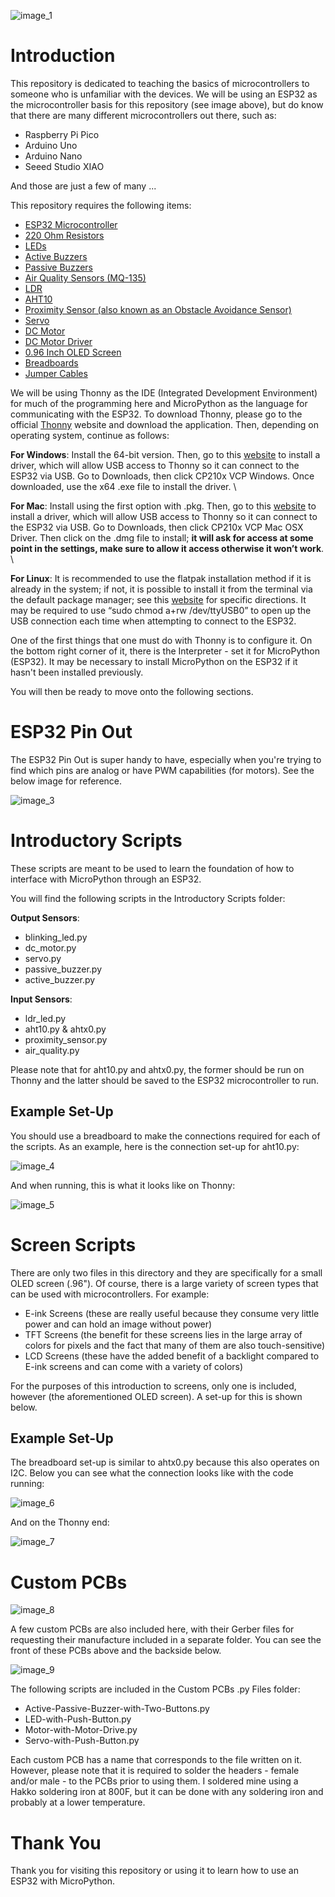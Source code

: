 ![image_1](https://github.com/user-attachments/assets/a343192a-9128-4dd3-b9a4-af106802b5b8)

# Introduction
This repository is dedicated to teaching the basics of microcontrollers to someone who is unfamiliar with the devices. We will be using an ESP32 as the microcontroller basis for this repository (see image above), but do know that there are many different microcontrollers out there, such as:

* Raspberry Pi Pico
* Arduino Uno
* Arduino Nano
* Seeed Studio XIAO


And those are just a few of many ...

This repository requires the following items:
* [ESP32 Microcontroller](https://www.amazon.com/dp/B0D8T53CQ5/?coliid=I225DWGZLOW2SQ&colid=15DOEIE96WUTP&psc=1&ref_=list_c_wl_lv_ov_lig_dp_it)
* [220 Ohm Resistors](https://www.amazon.com/dp/B07QK9ZBVZ/?coliid=IGSK77YLFREL&colid=15DOEIE96WUTP&ref_=list_c_wl_lv_ov_lig_dp_it&th=1)
* [LEDs](https://www.amazon.com/dp/B07PG84V17/?coliid=I1UPG7O7VZCMNC&colid=15DOEIE96WUTP&ref_=list_c_wl_lv_ov_lig_dp_it&th=1)
* [Active Buzzers](https://www.amazon.com/dp/B07VRK7ZPF/?coliid=I3QGFJB1KAELXN&colid=15DOEIE96WUTP&psc=1&ref_=list_c_wl_lv_ov_lig_dp_it)
* [Passive Buzzers](https://www.amazon.com/dp/B01NCOXB2Q/?coliid=IYMLVIJZBFX9T&colid=15DOEIE96WUTP&psc=1&ref_=list_c_wl_lv_ov_lig_dp_it)
* [Air Quality Sensors (MQ-135)](https://www.amazon.com/dp/B07L73VTTY/?coliid=I22PK4I28P0H10&colid=15DOEIE96WUTP&psc=1&ref_=list_c_wl_lv_ov_lig_dp_it)
* [LDR](https://www.amazon.com/dp/B099N5W9F7/?coliid=I28VETUTQLT4U5&colid=15DOEIE96WUTP&psc=1&ref_=list_c_wl_lv_ov_lig_dp_it)
* [AHT10](https://www.amazon.com/dp/B092495GZJ/?coliid=I3Q06S9CW7IX3P&colid=15DOEIE96WUTP&ref_=list_c_wl_lv_ov_lig_dp_it&th=1)
* [Proximity Sensor (also known as an Obstacle Avoidance Sensor)](https://www.amazon.com/dp/B07W97H2WS/?coliid=I3058QAU9QEZAU&colid=15DOEIE96WUTP&psc=1&ref_=list_c_wl_lv_ov_lig_dp_it)
* [Servo](https://www.amazon.com/dp/B0CP98TZJ2/?coliid=IJEW7H1WJO2P&colid=15DOEIE96WUTP&ref_=list_c_wl_lv_ov_lig_dp_it&th=1)
* [DC Motor](https://www.amazon.com/dp/B0DK76KQ8L/?coliid=I16YF5983DPBCY&colid=15DOEIE96WUTP&ref_=list_c_wl_lv_ov_lig_dp_it&th=1)
* [DC Motor Driver](https://www.amazon.com/dp/B08GLQGQ8S/?coliid=I3FZRYQZ0U4MK9&colid=15DOEIE96WUTP&ref_=list_c_wl_lv_ov_lig_dp_it&th=1)
* [0.96 Inch OLED Screen](https://www.amazon.com/dp/B0BFD4X6YV/?coliid=I14P8CIVDG7N7L&colid=15DOEIE96WUTP&ref_=list_c_wl_lv_ov_lig_dp_it&th=1)
* [Breadboards](https://www.amazon.com/dp/B01EV6LJ7G/?coliid=I359UASJIF459G&colid=15DOEIE96WUTP&psc=1&ref_=list_c_wl_lv_ov_lig_dp_it)
* [Jumper Cables](https://www.amazon.com/dp/B01EV70C78/?coliid=I5OQSRF0E8IM6&colid=15DOEIE96WUTP&psc=1&ref_=list_c_wl_lv_ov_lig_dp_it)

We will be using Thonny as the IDE (Integrated Development Environment) for much of the programming here and MicroPython as the language for communicating with the ESP32. To download Thonny, please go to the official [Thonny](https://thonny.org/) website and download the application. Then, depending on operating system, continue as follows:

**For Windows**: Install the 64-bit version. Then, go to this [website](https://www.silabs.com/developers/usb-to-uart-bridge-vcp-drivers) to install a driver, which will allow USB access to Thonny so it can connect to the ESP32 via USB. Go to Downloads, then click CP210x VCP Windows. Once downloaded, use the x64 .exe file to install the driver. \

**For Mac**: Install using the first option with .pkg. Then, go to this [website](https://www.silabs.com/developers/usb-to-uart-bridge-vcp-drivers) to install a driver, which will allow USB access to Thonny so it can connect to the ESP32 via USB. Go to Downloads, then click CP210x VCP Mac OSX Driver. Then click on the .dmg file to install; **it will ask for access at some point in the settings, make sure to allow it access otherwise it won’t work**. \

**For Linux**: It is recommended to use the flatpak installation method if it is already in the system; if not, it is possible to install it from the terminal via the default package manager; see this [website](https://flatpak.org/setup/) for specific directions. It may be required to use “sudo chmod a+rw /dev/ttyUSB0” to open up the USB connection each time when attempting to connect to the ESP32.

One of the first things that one must do with Thonny is to configure it. On the bottom right corner of it, there is the Interpreter - set it for MicroPython (ESP32). It may be necessary to install MicroPython on the ESP32 if it hasn't been installed previously.

You will then be ready to move onto the following sections.

# ESP32 Pin Out
The ESP32 Pin Out is super handy to have, especially when you're trying to find which pins are analog or have PWM capabilities (for motors). See the below image for reference.

![image_3](https://github.com/user-attachments/assets/d906f121-c0f6-41e2-b117-8aa0d213a39f)

# Introductory Scripts
These scripts are meant to be used to learn the foundation of how to interface with MicroPython through an ESP32.

You will find the following scripts in the Introductory Scripts folder:

**Output Sensors**:
* blinking_led.py
* dc_motor.py
* servo.py
* passive_buzzer.py
* active_buzzer.py

**Input Sensors**:
* ldr_led.py
* aht10.py & ahtx0.py
* proximity_sensor.py
* air_quality.py

Please note that for aht10.py and ahtx0.py, the former should be run on Thonny and the latter should be saved to the ESP32 microcontroller to run.

## Example Set-Up
You should use a breadboard to make the connections required for each of the scripts. As an example, here is the connection set-up for aht10.py:

![image_4](https://github.com/user-attachments/assets/79725622-bfe4-48c0-8069-dc47bc20847a)

And when running, this is what it looks like on Thonny:

![image_5](https://github.com/user-attachments/assets/2652bddb-bbd4-4463-8f23-a8703b16fe4b)

# Screen Scripts
There are only two files in this directory and they are specifically for a small OLED screen (.96"). Of course, there is a large variety of screen types that can be used with microcontrollers. For example:

* E-ink Screens (these are really useful because they consume very little power and can hold an image without power)
* TFT Screens (the benefit for these screens lies in the large array of colors for pixels and the fact that many of them are also touch-sensitive)
* LCD Screens (these have the added benefit of a backlight compared to E-ink screens and can come with a variety of colors)

For the purposes of this introduction to screens, only one is included, however (the aforementioned OLED screen). A set-up for this is shown below.

## Example Set-Up
The breadboard set-up is similar to ahtx0.py because this also operates on I2C. Below you can see what the connection looks like with the code running:

![image_6](https://github.com/user-attachments/assets/c0ddd12b-a992-471d-a932-c7fb9450ff8f)

And on the Thonny end:

![image_7](https://github.com/user-attachments/assets/a6a14373-d0b0-4f55-83d8-b50839043880)

# Custom PCBs

![image_8](https://github.com/user-attachments/assets/e39cd048-fa17-4853-8db5-6af9e7af20ad)


A few custom PCBs are also included here, with their Gerber files for requesting their manufacture included in a separate folder. You can see the front of these PCBs above and the backside below.

![image_9](https://github.com/user-attachments/assets/9054134c-aa21-48a9-aed5-546b77fd59c8)

The following scripts are included in the Custom PCBs .py Files folder:

* Active-Passive-Buzzer-with-Two-Buttons.py
* LED-with-Push-Button.py
* Motor-with-Motor-Drive.py
* Servo-with-Push-Button.py

Each custom PCB has a name that corresponds to the file written on it. However, please note that it is required to solder the headers - female and/or male - to the PCBs prior to using them. I soldered mine using a Hakko soldering iron at 800F, but it can be done with any soldering iron and probably at a lower temperature.

# Thank You
Thank you for visiting this repository or using it to learn how to use an ESP32 with MicroPython.
